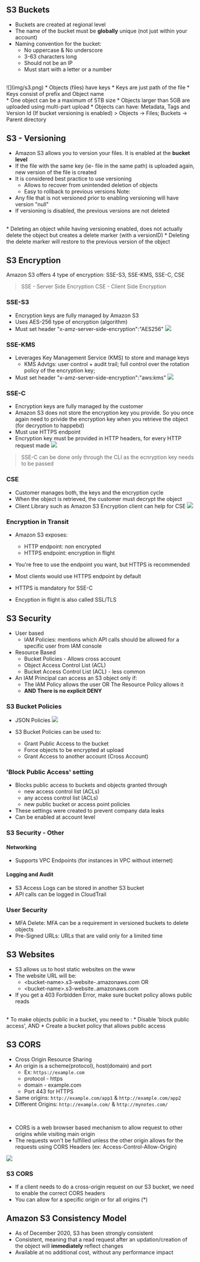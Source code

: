 ## S3 Buckets
* Buckets are created at regional level
* The name of the bucket must be **globally** unique (not just within your account)
* Naming convention for the bucket:
    * No uppercase & No underscore
    * 3-63 characters long 
    * Should not be an IP
    * Must start with a letter or a number
</br>
![](img/s3.png)
* Objects (files) have keys
    * Keys are just path of the file
    * Keys consist of prefix and Object name
</br>
* One object can be a maximum of 5TB size
* Objects larger than 5GB are uploaded using multi-part upload 
* Objects can have: Metadata, Tags and Version Id (If bucket versioning is enabled)
> Objects -> Files; Buckets -> Parent directory

## S3 - Versioning
* Amazon S3 allows you to version your files. It is enabled at the **bucket level**
* If the file with the same key (ie- file in the same path) is uploaded again, new version of the file is created
* It is considered best practice to use versioning
    * Allows to recover from unintended deletion of objects
    * Easy to rollback to previous versions
Note:
* Any file that is not versioned prior to enabling versioning will have version "null"
* If versioning is disabled, the previous versions are not deleted
</br>
* Deleting an object while having versioning enabled, does not actually delete the object but creates a delete marker (with a versionID)
* Deleting the delete marker will restore to the previous version of the object

## S3 Encryption
Amazon S3 offers 4 type of encryption: SSE-S3, SSE-KMS, SSE-C, CSE
> SSE - Server Side Encryption
> CSE - Client Side Encryption
### SSE-S3
* Encryption keys are fully managed by Amazon S3
* Uses AES-256 type of encryption (algorithm)
* Must set header "x-amz-server-side-encryption":"AES256"
![](img/sse-s3.png)
### SSE-KMS
* Leverages Key Management Service (KMS) to store and manage keys
    * KMS Advtgs: user control + audit trail; full control over the rotation policy of the encryption key;
* Must set header "x-amz-server-side-encryption":"aws:kms"
![](img/sse-kms.png)
### SSE-C
* Encryption keys are fully managed by the customer
* Amazon S3 does not store the encryption key you provide. So you once again need to privide the encryption key when you retrieve the object (for decryption to happebd)
* Must use HTTPS endpoint 
* Encryption key must be provided in HTTP headers, for every HTTP request made
![](img/sse-c.png)
> SSE-C can be done only through the CLI as the ecnryption key needs to be passed
### CSE
* Customer manages both, the keys and the encryption cycle
* When the object is retrieved, the customer must decrypt the object
* Client Library such as Amazon S3 Encryption client can help for CSE
![](img/cse.png)

### Encryption in Transit
* Amazon S3 exposes:
    * HTTP endpoint: non encrypted
    * HTTPS endpoint: encryption in flight

* You're free to use the endpoint you want, but HTTPS is recommended
* Most clients would use HTTPS endpoint by default  
* HTTPS is mandatory for SSE-C
* Encyption in flight is also called SSL/TLS

## S3 Security
* User based
    * IAM Policies: mentions which API calls should be allowed for a specific user from IAM console
* Resource Based
    * Bucket Policies - Allows cross account
    * Object Access Control List (ACL)
    * Bucket Access Control List (ACL) - less common 
* An IAM Principal can access an  S3 object only if:
    * The IAM Policy allows the user OR The Resource Policy allows it
    * **AND There is no explicit DENY** 


### S3 Bucket Policies
* JSON Policies
![](img/s3bp.png)

* S3 Bucket Policies can be used to:
    * Grant Public Access to the bucket
    * Force objects to be encrypted at upload
    * Grant Access to another account (Cross Account)

### 'Block Public Access' setting
* Blocks public access to buckets and objects granted through
    * new access control list (ACLs)
    * any access control list (ACLs)
    * new public bucket or access point policies
* These settings were created to prevent company data leaks
* Can be enabled at account level

### S3 Security - Other
#### Networking
* Supports VPC Endpoints (for instances in VPC without internet)
#### Logging and Audit
* S3 Access Logs can be stored in another S3 bucket
* API calls can be logged in CloudTrail
### User Security
* MFA Delete: MFA can be a requirement in versioned buckets to delete objects
* Pre-Signed URLs: URLs that are valid only for a limited time

## S3 Websites
* S3 allows us to host static websites on the www
* The website URL will be:
    * \<bucket-name>.s3-website-<aws-region>.amazonaws.com
    OR
    * \<bucket-name>.s3-website.<aws-region>.amazonaws.com
* If you get a 403 Forbidden Error, make sure bucket policy allows public reads
<br/>
* To make objects public in a bucket, you need to :
    * Disable 'block public access', AND
    * Create a bucket policy that allows public access

## S3 CORS
* Cross Origin Resource Sharing
* An origin is a scheme(protocol), host(domain) and port
    * Ex: `https://example.com` 
    * protocol - https
    * domain - example.com
    * Port 443 for HTTPS
* Same origins: `http://example.com/app1` & `http://example.com/app2`
* Different Origins: `http://example.com/` & `http://mynotes.com/`

<br/>

* CORS is a web browser based mechanism to allow request to other origins while visiting main origin
* The requests won't be fulfilled unless the other origin allows for the requests using CORS Headers (ex: Access-Control-Allow-Origin)

![](img/cors.png)

### S3 CORS
* If a client needs to do a cross-origin request on our S3 bucket, we need to enable the correct CORS headers
* You can allow for a specific origin or for all origins (*)

## Amazon S3 Consistency Model
* As of December 2020, S3 has been strongly consistent
* Consistent, meaning that a read request after an updation/creation of the object will **immediately** reflect changes
* Available at no additional cost, without any performance impact